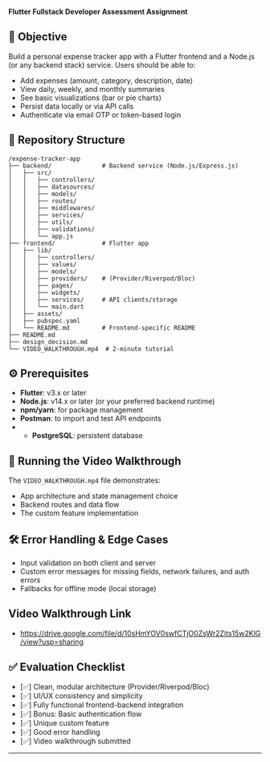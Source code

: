 **Flutter Fullstack Developer Assessment Assignment**

## 🎯 Objective

Build a personal expense tracker app with a Flutter frontend and a Node.js (or any backend stack) service. Users should be able to:

* Add expenses (amount, category, description, date)
* View daily, weekly, and monthly summaries
* See basic visualizations (bar or pie charts)
* Persist data locally or via API calls
* Authenticate via email OTP or token-based login

## 📂 Repository Structure

```
/expense-tracker-app
├── backend/              # Backend service (Node.js/Express.js)
│   ├── src/
│   │   ├── controllers/
│   │   ├── datasources/
│   │   ├── models/
│   │   ├── routes/
│   │   ├── middlewares/
│   │   ├── services/
│   │   ├── utils/
│   │   ├── validations/
│   │   └── app.js
├── frontend/             # Flutter app
│   ├── lib/
│   │   ├── controllers/
│   │   ├── values/
│   │   ├── models/
│   │   ├── providers/    # (Provider/Riverpod/Bloc)
│   │   ├── pages/
│   │   ├── widgets/
│   │   ├── services/     # API clients/storage
│   │   └── main.dart
│   ├── assets/
│   ├── pubspec.yaml
│   └── README.md         # Frontend-specific README
├── README.md
├── design_decision.md
└── VIDEO_WALKTHROUGH.mp4  # 2-minute tutorial
```

## ⚙️ Prerequisites

* **Flutter**: v3.x or later
* **Node.js**: v14.x or later (or your preferred backend runtime)
* **npm/yarn**: for package management
* **Postman**: to import and test API endpoints
* * **PostgreSQL**: persistent database

## 🚀 Running the Video Walkthrough

The `VIDEO_WALKTHROUGH.mp4` file demonstrates:

* App architecture and state management choice
* Backend routes and data flow
* The custom feature implementation

## 🛠️ Error Handling & Edge Cases

* Input validation on both client and server
* Custom error messages for missing fields, network failures, and auth errors
* Fallbacks for offline mode (local storage)

## Video Walkthrough Link
* https://drive.google.com/file/d/10sHmYOV0swfCTjO0ZsWr2Zits15w2KlG/view?usp=sharing

## ✅ Evaluation Checklist

* [✅] Clean, modular architecture (Provider/Riverpod/Bloc)
* [✅] UI/UX consistency and simplicity
* [✅] Fully functional frontend-backend integration
* [✅] Bonus: Basic authentication flow
* [✅] Unique custom feature
* [✅] Good error handling
* [✅] Video walkthrough submitted 

---
